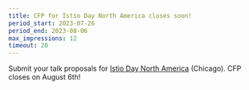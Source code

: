 ```yaml
---
title: CFP for Istio Day North America closes soon!
period_start: 2023-07-26
period_end: 2023-08-06
max_impressions: 12
timeout: 20
---
```


Submit your talk proposals for [Istio Day North America](https://sessionize.com/kccnc-na-co-located-23) (Chicago). CFP closes on August 6th!
